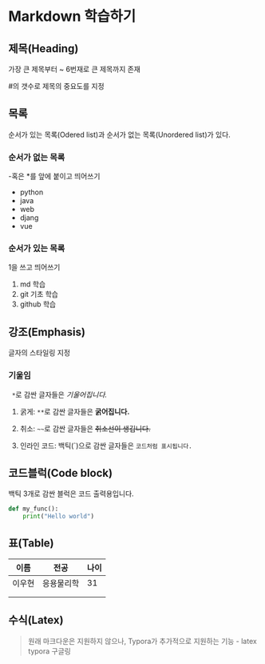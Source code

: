 # Markdown 학습하기

## 제목(Heading)

가장 큰 제목부터 ~ 6번재로 큰 제목까지 존재

#의 갯수로 제목의 중요도를 지정


## 목록

순서가 있는 목록(Odered list)과 순서가 없는 목록(Unordered list)가 있다.

### 순서가 없는 목록
-혹은 *를 앞에 붙이고 띄어쓰기

- python
- java
- web
- djang
- vue

### 순서가 있는 목록
1을 쓰고 띄어쓰기

1. md 학습
2. git 기초 학습
3. github 학습



## 강조(Emphasis)

글자의 스타일링 지정

### 기울임

` *`로 감싼 글자들은 *기울어집니다.*

1. 굵게: `**`로 감싼 글자들은 **굵어집니다.**

2. 취소: `~~`로 감싼 글자들은 ~~취소선이 생깁니다.~~

3. 인라인 코드: 백틱(`)으로 감싼 글자들은 ``코드처럼 표시됩니다.``



## 코드블럭(Code block)

백틱 3개로 감싼 블럭은 코드 출력용입니다.

```python
def my_func():
	print("Hello world")
```



## 표(Table)

| 이름   | 전공       | 나이 |
| ------ | ---------- | ---- |
| 이우현 | 응용물리학 | 31   |
|        |            |      |
|        |            |      |



## 수식(Latex)

> 원래 마크다운은 지원하지 않으나, Typora가 추가적으로 지원하는 기능 - latex typora 구글링